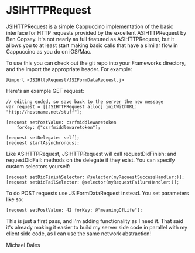 JSIHTTPRequest
==============

JSIHTTPRequest is a simple Cappuccino implementation of the basic interface for HTTP requests provided by the excellent ASIHTTPRequest by Ben Copsey. It's not nearly as full featured as ASIHTTPRequest, but it allows you to at least start making basic calls that have a similar flow in Cappuccino as you do on iOS/Mac.

To use this you can check out the git repo into your Frameworks directory, and the import the appropriate header. For example:

	@import <JSIHttpRequest/JSIFormDataRequest.j>

Here's an example GET request:
    
    // editing ended, so save back to the server the new message
    var request = [[JSIHTTPRequest alloc] initWithURL: "http://hostname.net/stuff"];      
	
    [request setPostValue: csrfmiddlewaretoken
        forKey: @"csrfmiddlewaretoken"];

    [request setDelegate: self];
    [request startAsynchronous];


Like ASIHTTPRequest, JSIHTTPRequest will call requestDidFinish: and requestDidFail: methods on the delegate if they exist. You can specify custom selectors yourself:


    [request setDidFinishSelector: @selector(myRequestSuccessHandler:)];
    [request setDidFailSelector: @selector(myRequestFailureHandler:)];

To do POST requests use JSIFormDataRequest instead. You set parameters like so:
	
    [request setPostValue: 42 forKey: @"meaningOfLife"];

This is just a first pass, and I'm adding functionality as I need it. That said it's already making it easier to build my server side code in parallel with my client side code, as I can use the same network abstraction!

Michael Dales